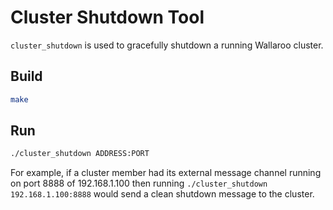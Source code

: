 # Cluster Shutdown Tool

`cluster_shutdown` is used to gracefully shutdown a running Wallaroo cluster.

## Build

```bash
make
```

## Run

```bash
./cluster_shutdown ADDRESS:PORT
```

For example, if a cluster member had its external message channel running on port 8888 of 192.168.1.100 then running `./cluster_shutdown 192.168.1.100:8888` would send a clean shutdown message to the cluster.


